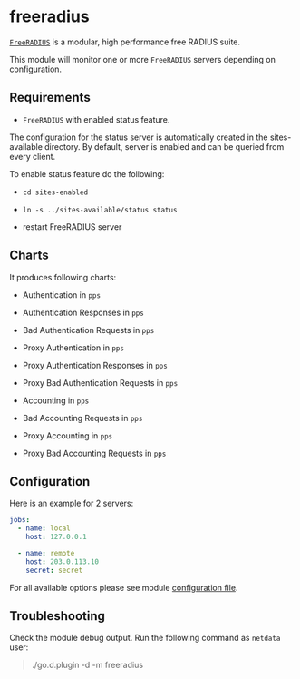 # freeradius

[`FreeRADIUS`](https://freeradius.org/) is a modular, high performance free RADIUS suite.

This module will monitor one or more `FreeRADIUS` servers depending on configuration.

## Requirements

-   `FreeRADIUS` with enabled status feature.

The configuration for the status server is automatically created in the sites-available directory.
By default, server is enabled and can be queried from every client.

To enable status feature do the following:

-   `cd sites-enabled`

-   `ln -s ../sites-available/status status`

-   restart FreeRADIUS server


## Charts

It produces following charts:

-   Authentication in `pps`
 
-   Authentication Responses in `pps`
 
-   Bad Authentication Requests in `pps`
 
-   Proxy Authentication in `pps`
  
-   Proxy Authentication Responses in `pps`
  
-   Proxy Bad Authentication Requests in `pps`

-   Accounting in `pps`

-   Bad Accounting Requests in `pps` 

-   Proxy Accounting in `pps`

-   Proxy Bad Accounting Requests in `pps` 

## Configuration
 
Here is an example for 2 servers:

```yaml
jobs:
  - name: local
    host: 127.0.0.1

  - name: remote
    host: 203.0.113.10
    secret: secret 
```

For all available options please see module [configuration file](https://github.com/netdata/go.d.plugin/blob/master/config/go.d/freeradius.conf).

## Troubleshooting

Check the module debug output. Run the following command as `netdata` user:

> ./go.d.plugin -d -m freeradius

